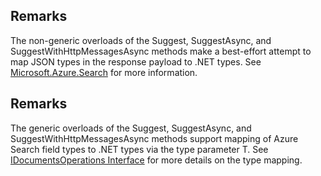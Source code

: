 ## Remarks  
 The non-generic overloads of the Suggest, SuggestAsync, and SuggestWithHttpMessagesAsync methods make a             best-effort attempt to map JSON types in the response payload to .NET types. See             [Microsoft.Azure.Search](assetId:///N:Microsoft.Azure.Search?qualifyHint=False&autoUpgrade=True) for more information.  
  
## Remarks  
 The generic overloads of the Suggest, SuggestAsync, and SuggestWithHttpMessagesAsync methods support             mapping of Azure Search field types to .NET types via the type parameter T. See              [IDocumentsOperations Interface](assetId:///T:Microsoft.Azure.Search.IDocumentsOperations?qualifyHint=False&autoUpgrade=True) for more details on the type mapping.